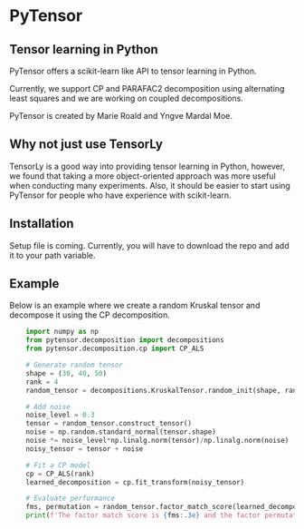 # PyTensor
## Tensor learning in Python

PyTensor offers a scikit-learn like API to tensor learning in Python. 

Currently, we support CP and PARAFAC2 decomposition using alternating least squares and we are working on coupled decompositions.

PyTensor is created by Marie Roald and Yngve Mardal Moe.

## Why not just use TensorLy

TensorLy is a good way into providing tensor learning in Python, however, we found that taking a more object-oriented approach was more useful when conducting many experiments. Also, it should be easier to start using PyTensor for people who have experience with scikit-learn.

## Installation

Setup file is coming. Currently, you will have to download the repo and add it to your path variable.

## Example

Below is an example where we create a random Kruskal tensor and decompose it using the CP decomposition.

```python
    import numpy as np
    from pytensor.decomposition import decompositions
    from pytensor.decomposition.cp import CP_ALS

    # Generate random tensor    
    shape = (30, 40, 50)
    rank = 4
    random_tensor = decompositions.KruskalTensor.random_init(shape, rank)

    # Add noise    
    noise_level = 0.3
    tensor = random_tensor.construct_tensor()
    noise = np.random.standard_normal(tensor.shape)
    noise *= noise_level*np.linalg.norm(tensor)/np.linalg.norm(noise)
    noisy_tensor = tensor + noise

    # Fit a CP model
    cp = CP_ALS(rank)
    learned_decomposition = cp.fit_transform(noisy_tensor)

    # Evaluate performance
    fms, permutation = random_tensor.factor_match_score(learned_decomposition)
    print(f'The factor match score is {fms:.3e} and the factor permutation is {permutation}')
```
